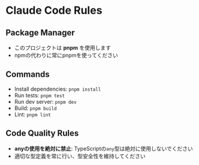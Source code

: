# Claude Code Rules

## Package Manager
- このプロジェクトは **pnpm** を使用します
- npmの代わりに常にpnpmを使ってください

## Commands
- Install dependencies: `pnpm install`
- Run tests: `pnpm test`
- Run dev server: `pnpm dev`
- Build: `pnpm build`
- Lint: `pnpm lint`

## Code Quality Rules
- **anyの使用を絶対に禁止**: TypeScriptの`any`型は絶対に使用しないでください
- 適切な型定義を常に行い、型安全性を維持してください